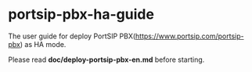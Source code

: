 # portsip-pbx-ha-guide
The user guide for deploy PortSIP PBX(https://www.portsip.com/portsip-pbx) as HA mode. <br>

Please read **doc/deploy-portsip-pbx-en.md** before starting.
